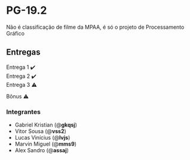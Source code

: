 # PG-19.2
Não é classificação de filme da MPAA, é só o projeto de Processamento Gráfico

## Entregas 
Entrega 1 ✔️ <br>
Entrega 2 ✔️ <br>
Entrega 3 ⚠️

Bônus ⚠️

### Integrantes
* Gabriel Kristian (@**gkqsj**)
* Vitor Sousa (@**vss2**)
* Lucas Vinícius (@**lvjs**)
* Marvin Miguel (@**mms9**)
* Alex Sandro (@**assaj**)
